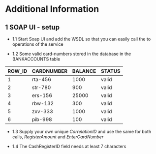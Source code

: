 # Additional Information

## 1 SOAP UI - setup

* 1.1 Start Soap UI and add the WSDL so that you can easily call the to operations of the service

* 1.2 Some valid card-numbers stored in the database in the BANKACCOUNTS table

ROW_ID | CARDNUMBER | BALANCE   |  STATUS   
-------|------------|-----------|-----------
1      |  rta-456   |  1000     | valid
2      |  str-780   |  900      | valid
3      |  ers-156   |  25000    | valid
4      |  rbw-132   |  300      | valid
5      |  zxv-333   |  1000     | valid
6      |  pib-998   |  100      | valid



* 1.3 Supply your own unique *CorrelationID* and use the same for both calls, *RegisterAmount* and *EnterCardNumber*

* 1.4  The CashRegisterID field needs at least 7 characters
